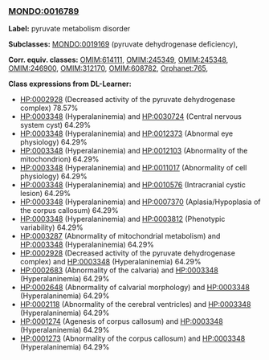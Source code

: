 
### [MONDO:0016789](http://purl.obolibrary.org/obo/MONDO_0016789)
**Label:** pyruvate metabolism disorder

**Subclasses:** [MONDO:0019169](http://purl.obolibrary.org/obo/MONDO_0019169) (pyruvate dehydrogenase deficiency), 

**Corr. equiv. classes:** [OMIM:614111](http://purl.obolibrary.org/obo/OMIM_614111), [OMIM:245349](http://purl.obolibrary.org/obo/OMIM_245349), [OMIM:245348](http://purl.obolibrary.org/obo/OMIM_245348), [OMIM:246900](http://purl.obolibrary.org/obo/OMIM_246900), [OMIM:312170](http://purl.obolibrary.org/obo/OMIM_312170), [OMIM:608782](http://purl.obolibrary.org/obo/OMIM_608782), [Orphanet:765](http://www.orpha.net/ORDO/Orphanet_765), 

**Class expressions from DL-Learner:**

- [HP:0002928](http://purl.obolibrary.org/obo/HP_0002928) (Decreased activity of the pyruvate dehydrogenase complex) 78.57%
- [HP:0003348](http://purl.obolibrary.org/obo/HP_0003348) (Hyperalaninemia) and [HP:0030724](http://purl.obolibrary.org/obo/HP_0030724) (Central nervous system cyst) 64.29%
- [HP:0003348](http://purl.obolibrary.org/obo/HP_0003348) (Hyperalaninemia) and [HP:0012373](http://purl.obolibrary.org/obo/HP_0012373) (Abnormal eye physiology) 64.29%
- [HP:0003348](http://purl.obolibrary.org/obo/HP_0003348) (Hyperalaninemia) and [HP:0012103](http://purl.obolibrary.org/obo/HP_0012103) (Abnormality of the mitochondrion) 64.29%
- [HP:0003348](http://purl.obolibrary.org/obo/HP_0003348) (Hyperalaninemia) and [HP:0011017](http://purl.obolibrary.org/obo/HP_0011017) (Abnormality of cell physiology) 64.29%
- [HP:0003348](http://purl.obolibrary.org/obo/HP_0003348) (Hyperalaninemia) and [HP:0010576](http://purl.obolibrary.org/obo/HP_0010576) (Intracranial cystic lesion) 64.29%
- [HP:0003348](http://purl.obolibrary.org/obo/HP_0003348) (Hyperalaninemia) and [HP:0007370](http://purl.obolibrary.org/obo/HP_0007370) (Aplasia/Hypoplasia of the corpus callosum) 64.29%
- [HP:0003348](http://purl.obolibrary.org/obo/HP_0003348) (Hyperalaninemia) and [HP:0003812](http://purl.obolibrary.org/obo/HP_0003812) (Phenotypic variability) 64.29%
- [HP:0003287](http://purl.obolibrary.org/obo/HP_0003287) (Abnormality of mitochondrial metabolism) and [HP:0003348](http://purl.obolibrary.org/obo/HP_0003348) (Hyperalaninemia) 64.29%
- [HP:0002928](http://purl.obolibrary.org/obo/HP_0002928) (Decreased activity of the pyruvate dehydrogenase complex) and [HP:0003348](http://purl.obolibrary.org/obo/HP_0003348) (Hyperalaninemia) 64.29%
- [HP:0002683](http://purl.obolibrary.org/obo/HP_0002683) (Abnormality of the calvaria) and [HP:0003348](http://purl.obolibrary.org/obo/HP_0003348) (Hyperalaninemia) 64.29%
- [HP:0002648](http://purl.obolibrary.org/obo/HP_0002648) (Abnormality of calvarial morphology) and [HP:0003348](http://purl.obolibrary.org/obo/HP_0003348) (Hyperalaninemia) 64.29%
- [HP:0002118](http://purl.obolibrary.org/obo/HP_0002118) (Abnormality of the cerebral ventricles) and [HP:0003348](http://purl.obolibrary.org/obo/HP_0003348) (Hyperalaninemia) 64.29%
- [HP:0001274](http://purl.obolibrary.org/obo/HP_0001274) (Agenesis of corpus callosum) and [HP:0003348](http://purl.obolibrary.org/obo/HP_0003348) (Hyperalaninemia) 64.29%
- [HP:0001273](http://purl.obolibrary.org/obo/HP_0001273) (Abnormality of the corpus callosum) and [HP:0003348](http://purl.obolibrary.org/obo/HP_0003348) (Hyperalaninemia) 64.29%



